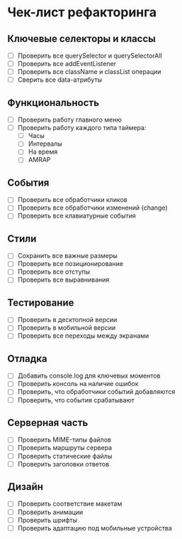# Чек-лист рефакторинга

## Ключевые селекторы и классы
- [ ] Проверить все querySelector и querySelectorAll
- [ ] Проверить все addEventListener
- [ ] Проверить все className и classList операции
- [ ] Сверить все data-атрибуты

## Функциональность
- [ ] Проверить работу главного меню
- [ ] Проверить работу каждого типа таймера:
  - [ ] Часы
  - [ ] Интервалы
  - [ ] На время
  - [ ] AMRAP

## События
- [ ] Проверить все обработчики кликов
- [ ] Проверить все обработчики изменений (change)
- [ ] Проверить все клавиатурные события

## Стили
- [ ] Сохранить все важные размеры
- [ ] Проверить все позиционирование
- [ ] Проверить все отступы
- [ ] Проверить все выравнивания

## Тестирование
- [ ] Проверить в десктопной версии
- [ ] Проверить в мобильной версии
- [ ] Проверить все переходы между экранами 

## Отладка
- [ ] Добавить console.log для ключевых моментов
- [ ] Проверить консоль на наличие ошибок
- [ ] Проверить, что обработчики событий добавляются
- [ ] Проверить, что события срабатывают

## Серверная часть
- [ ] Проверить MIME-типы файлов
- [ ] Проверить маршруты сервера
- [ ] Проверить статические файлы
- [ ] Проверить заголовки ответов

## Дизайн
- [ ] Проверить соответствие макетам
- [ ] Проверить анимации
- [ ] Проверить шрифты
- [ ] Проверить адаптацию под мобильные устройства
